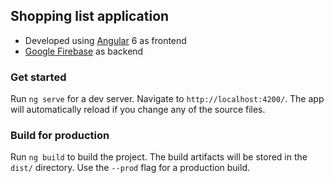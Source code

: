 ## Shopping list application
* Developed using [Angular](https://angular.io/) 6 as frontend
* [Google Firebase](https://firebase.google.com/) as backend

### Get started

Run `ng serve` for a dev server. Navigate to `http://localhost:4200/`. The app will automatically reload if you change any of the source files.

### Build for production

Run `ng build` to build the project. The build artifacts will be stored in the `dist/` directory. Use the `--prod` flag for a production build.
